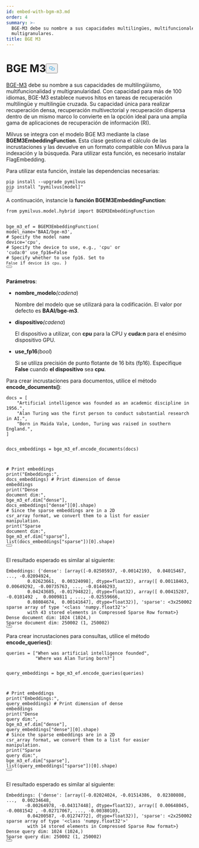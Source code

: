 ```yaml
---
id: embed-with-bgm-m3.md
order: 4
summary: >-
  BGE-M3 debe su nombre a sus capacidades multilingües, multifuncionales y
  multigranulares.
title: BGE M3
---
```

<h1 id="BGE-M3" class="common-anchor-header">BGE M3<button data-href="#BGE-M3" class="anchor-icon" translate="no">
      <svg translate="no"
        aria-hidden="true"
        focusable="false"
        height="20"
        version="1.1"
        viewBox="0 0 16 16"
        width="16"
      >
        <path
          fill="#0092E4"
          fill-rule="evenodd"
          d="M4 9h1v1H4c-1.5 0-3-1.69-3-3.5S2.55 3 4 3h4c1.45 0 3 1.69 3 3.5 0 1.41-.91 2.72-2 3.25V8.59c.58-.45 1-1.27 1-2.09C10 5.22 8.98 4 8 4H4c-.98 0-2 1.22-2 2.5S3 9 4 9zm9-3h-1v1h1c1 0 2 1.22 2 2.5S13.98 12 13 12H9c-.98 0-2-1.22-2-2.5 0-.83.42-1.64 1-2.09V6.25c-1.09.53-2 1.84-2 3.25C6 11.31 7.55 13 9 13h4c1.45 0 3-1.69 3-3.5S14.5 6 13 6z"
        ></path>
      </svg>
    </button></h1><p><a href="https://arxiv.org/abs/2402.03216">BGE-M3</a> debe su nombre a sus capacidades de multilingüismo, multifuncionalidad y multigranularidad. Con capacidad para más de 100 idiomas, BGE-M3 establece nuevos hitos en tareas de recuperación multilingüe y multilingüe cruzada. Su capacidad única para realizar recuperación densa, recuperación multivectorial y recuperación dispersa dentro de un mismo marco lo convierte en la opción ideal para una amplia gama de aplicaciones de recuperación de información (RI).</p>
<p>Milvus se integra con el modelo BGE M3 mediante la clase <strong>BGEM3EmbeddingFunction</strong>. Esta clase gestiona el cálculo de las incrustaciones y las devuelve en un formato compatible con Milvus para la indexación y la búsqueda. Para utilizar esta función, es necesario instalar FlagEmbedding.</p>
<p>Para utilizar esta función, instale las dependencias necesarias:</p>
<pre><code translate="no" class="language-bash">pip install --upgrade pymilvus
pip install <span class="hljs-string">&quot;pymilvus[model]&quot;</span>
<button class="copy-code-btn"></button></code></pre>
<p>A continuación, instancie la <strong>función BGEM3EmbeddingFunction</strong>:</p>
<pre><code translate="no" class="language-python"><span class="hljs-keyword">from</span> pymilvus.model.hybrid <span class="hljs-keyword">import</span> BGEM3EmbeddingFunction

bge_m3_ef = BGEM3EmbeddingFunction(
    model_name=<span class="hljs-string">&#x27;BAAI/bge-m3&#x27;</span>, <span class="hljs-comment"># Specify the model name</span>
    device=<span class="hljs-string">&#x27;cpu&#x27;</span>, <span class="hljs-comment"># Specify the device to use, e.g., &#x27;cpu&#x27; or &#x27;cuda:0&#x27;</span>
    use_fp16=<span class="hljs-literal">False</span> <span class="hljs-comment"># Specify whether to use fp16. Set to `False` if `device` is `cpu`.</span>
)
<button class="copy-code-btn"></button></code></pre>
<p><strong>Parámetros</strong>:</p>
<ul>
<li><p><strong>nombre_modelo</strong><em>(cadena</em>)</p>
<p>Nombre del modelo que se utilizará para la codificación. El valor por defecto es <strong>BAAI/bge-m3</strong>.</p></li>
<li><p><strong>dispositivo</strong><em>(cadena</em>)</p>
<p>El dispositivo a utilizar, con <strong>cpu</strong> para la CPU y <strong>cuda:n</strong> para el enésimo dispositivo GPU.</p></li>
<li><p><strong>use_fp16</strong><em>(bool</em>)</p>
<p>Si se utiliza precisión de punto flotante de 16 bits (fp16). Especifique <strong>False</strong> cuando <strong>el dispositivo</strong> sea <strong>cpu</strong>.</p></li>
</ul>
<p>Para crear incrustaciones para documentos, utilice el método <strong>encode_documents()</strong>:</p>
<pre><code translate="no" class="language-python">docs = [
    <span class="hljs-string">&quot;Artificial intelligence was founded as an academic discipline in 1956.&quot;</span>,
    <span class="hljs-string">&quot;Alan Turing was the first person to conduct substantial research in AI.&quot;</span>,
    <span class="hljs-string">&quot;Born in Maida Vale, London, Turing was raised in southern England.&quot;</span>,
]

docs_embeddings = bge_m3_ef.encode_documents(docs)

<span class="hljs-comment"># Print embeddings</span>
<span class="hljs-built_in">print</span>(<span class="hljs-string">&quot;Embeddings:&quot;</span>, docs_embeddings)
<span class="hljs-comment"># Print dimension of dense embeddings</span>
<span class="hljs-built_in">print</span>(<span class="hljs-string">&quot;Dense document dim:&quot;</span>, bge_m3_ef.dim[<span class="hljs-string">&quot;dense&quot;</span>], docs_embeddings[<span class="hljs-string">&quot;dense&quot;</span>][<span class="hljs-number">0</span>].shape)
<span class="hljs-comment"># Since the sparse embeddings are in a 2D csr_array format, we convert them to a list for easier manipulation.</span>
<span class="hljs-built_in">print</span>(<span class="hljs-string">&quot;Sparse document dim:&quot;</span>, bge_m3_ef.dim[<span class="hljs-string">&quot;sparse&quot;</span>], <span class="hljs-built_in">list</span>(docs_embeddings[<span class="hljs-string">&quot;sparse&quot;</span>])[<span class="hljs-number">0</span>].shape)
<button class="copy-code-btn"></button></code></pre>
<p>El resultado esperado es similar al siguiente:</p>
<pre><code translate="no" class="language-python">Embeddings: {<span class="hljs-string">&#x27;dense&#x27;</span>: [array([-<span class="hljs-number">0.02505937</span>, -<span class="hljs-number">0.00142193</span>,  <span class="hljs-number">0.04015467</span>, ..., -<span class="hljs-number">0.02094924</span>,
        <span class="hljs-number">0.02623661</span>,  <span class="hljs-number">0.00324098</span>], dtype=float32), array([ <span class="hljs-number">0.00118463</span>,  <span class="hljs-number">0.00649292</span>, -<span class="hljs-number">0.00735763</span>, ..., -<span class="hljs-number">0.01446293</span>,
        <span class="hljs-number">0.04243685</span>, -<span class="hljs-number">0.01794822</span>], dtype=float32), array([ <span class="hljs-number">0.00415287</span>, -<span class="hljs-number">0.0101492</span> ,  <span class="hljs-number">0.0009811</span> , ..., -<span class="hljs-number">0.02559666</span>,
        <span class="hljs-number">0.08084674</span>,  <span class="hljs-number">0.00141647</span>], dtype=float32)], <span class="hljs-string">&#x27;sparse&#x27;</span>: &lt;3x250002 sparse array of <span class="hljs-built_in">type</span> <span class="hljs-string">&#x27;&lt;class &#x27;</span>numpy.float32<span class="hljs-string">&#x27;&gt;&#x27;</span>
        <span class="hljs-keyword">with</span> <span class="hljs-number">43</span> stored elements <span class="hljs-keyword">in</span> Compressed Sparse Row <span class="hljs-built_in">format</span>&gt;}
Dense document dim: <span class="hljs-number">1024</span> (<span class="hljs-number">1024</span>,)
Sparse document dim: <span class="hljs-number">250002</span> (<span class="hljs-number">1</span>, <span class="hljs-number">250002</span>)
<button class="copy-code-btn"></button></code></pre>
<p>Para crear incrustaciones para consultas, utilice el método <strong>encode_queries()</strong>:</p>
<pre><code translate="no" class="language-python">queries = [<span class="hljs-string">&quot;When was artificial intelligence founded&quot;</span>, 
           <span class="hljs-string">&quot;Where was Alan Turing born?&quot;</span>]

query_embeddings = bge_m3_ef.encode_queries(queries)

<span class="hljs-comment"># Print embeddings</span>
<span class="hljs-built_in">print</span>(<span class="hljs-string">&quot;Embeddings:&quot;</span>, query_embeddings)
<span class="hljs-comment"># Print dimension of dense embeddings</span>
<span class="hljs-built_in">print</span>(<span class="hljs-string">&quot;Dense query dim:&quot;</span>, bge_m3_ef.dim[<span class="hljs-string">&quot;dense&quot;</span>], query_embeddings[<span class="hljs-string">&quot;dense&quot;</span>][<span class="hljs-number">0</span>].shape)
<span class="hljs-comment"># Since the sparse embeddings are in a 2D csr_array format, we convert them to a list for easier manipulation.</span>
<span class="hljs-built_in">print</span>(<span class="hljs-string">&quot;Sparse query dim:&quot;</span>, bge_m3_ef.dim[<span class="hljs-string">&quot;sparse&quot;</span>], <span class="hljs-built_in">list</span>(query_embeddings[<span class="hljs-string">&quot;sparse&quot;</span>])[<span class="hljs-number">0</span>].shape)
<button class="copy-code-btn"></button></code></pre>
<p>El resultado esperado es similar al siguiente:</p>
<pre><code translate="no" class="language-python">Embeddings: {<span class="hljs-string">&#x27;dense&#x27;</span>: [array([-<span class="hljs-number">0.02024024</span>, -<span class="hljs-number">0.01514386</span>,  <span class="hljs-number">0.02380808</span>, ...,  <span class="hljs-number">0.00234648</span>,
       -<span class="hljs-number">0.00264978</span>, -<span class="hljs-number">0.04317448</span>], dtype=float32), array([ <span class="hljs-number">0.00648045</span>, -<span class="hljs-number">0.0081542</span> , -<span class="hljs-number">0.02717067</span>, ..., -<span class="hljs-number">0.00380103</span>,
        <span class="hljs-number">0.04200587</span>, -<span class="hljs-number">0.01274772</span>], dtype=float32)], <span class="hljs-string">&#x27;sparse&#x27;</span>: &lt;2x250002 sparse array of <span class="hljs-built_in">type</span> <span class="hljs-string">&#x27;&lt;class &#x27;</span>numpy.float32<span class="hljs-string">&#x27;&gt;&#x27;</span>
        <span class="hljs-keyword">with</span> <span class="hljs-number">14</span> stored elements <span class="hljs-keyword">in</span> Compressed Sparse Row <span class="hljs-built_in">format</span>&gt;}
Dense query dim: <span class="hljs-number">1024</span> (<span class="hljs-number">1024</span>,)
Sparse query dim: <span class="hljs-number">250002</span> (<span class="hljs-number">1</span>, <span class="hljs-number">250002</span>)
<button class="copy-code-btn"></button></code></pre>
